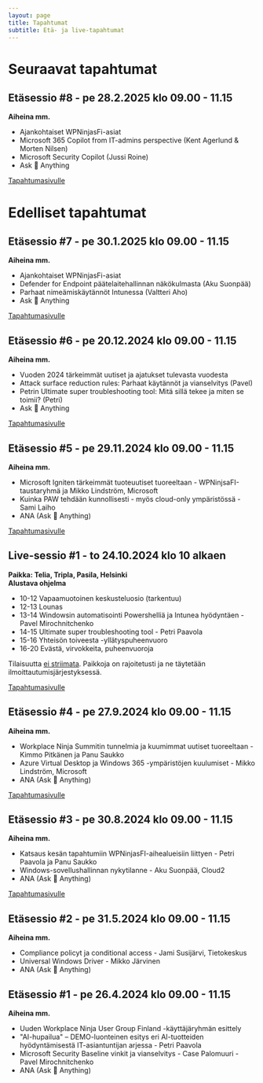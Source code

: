 ```yaml
---
layout: page
title: Tapahtumat
subtitle: Etä- ja live-tapahtumat
---
```

# Seuraavat tapahtumat
## Etäsessio #8 - pe 28.2.2025 klo 09.00 - 11.15 
**Aiheina mm.**
- Ajankohtaiset WPNinjasFi-asiat
- Microsoft 365 Copilot from IT-admins perspective (Kent Agerlund & Morten Nilsen)
- Microsoft Security Copilot (Jussi Roine)
- Ask 🥷 Anything

[Tapahtumasivulle](https://events.teams.microsoft.com/event/c0439e27-b338-4010-8936-862794edb76e@84dc9e35-ee96-4291-9726-fad8009fb935)

# Edelliset tapahtumat
## Etäsessio #7 - pe 30.1.2025 klo 09.00 - 11.15 
**Aiheina mm.**
- Ajankohtaiset WPNinjasFi-asiat
- Defender for Endpoint päätelaitehallinnan näkökulmasta (Aku Suonpää)
- Parhaat nimeämiskäytännöt Intunessa (Valtteri Aho)
- Ask 🥷 Anything

[Tapahtumasivulle](../tapahtumat/20250131/etatapahtuma-31012025)

## Etäsessio #6 - pe 20.12.2024 klo 09.00 - 11.15 
**Aiheina mm.**
- Vuoden 2024 tärkeimmät uutiset ja ajatukset tulevasta vuodesta 
- Attack surface reduction rules: Parhaat käytännöt ja vianselvitys (Pavel)
- Petrin Ultimate super troubleshooting tool: Mitä sillä tekee ja miten se toimii? (Petri)
- Ask 🥷 Anything

[Tapahtumasivulle](../tapahtumat/20241220/etatapahtuma-20122024)

## Etäsessio #5 - pe 29.11.2024 klo 09.00 - 11.15 
**Aiheina mm.**
- Microsoft Igniten tärkeimmät tuoteuutiset tuoreeltaan - WPNinjsaFI-taustaryhmä ja Mikko Lindström, Microsoft 
- Kuinka PAW tehdään kunnollisesti - myös cloud-only ympäristössä - Sami Laiho
- ANA (Ask 🥷 Anything)

[Tapahtumasivulle](../tapahtumat/20241129/etatapahtuma-29112024)

## Live-sessio #1 - to  24.10.2024 klo 10 alkaen
**Paikka: Telia, Tripla, Pasila, Helsinki**<br/>
**Alustava ohjelma**
- 10-12 Vapaamuotoinen keskusteluosio (tarkentuu)
- 12-13 Lounas
- 13-14 Windowsin automatisointi Powershelliä ja Intunea hyödyntäen - Pavel Mirochnitchenko 
- 14-15 Ultimate super troubleshooting tool - Petri Paavola
- 15-16 Yhteisön toiveesta -yllätyspuheenvuoro
- 16-20 Evästä, virvokkeita, puheenvuoroja

Tilaisuutta <u>ei striimata</u>. Paikkoja on rajoitetusti ja ne täytetään ilmoittautumisjärjestyksessä.

[Tapahtumasivulle](../tapahtumat/20241024/live-tapahtuma-24102024)

## Etäsessio #4 - pe 27.9.2024 klo 09.00 - 11.15 
**Aiheina mm.**
- Workplace Ninja Summitin tunnelmia ja kuumimmat uutiset tuoreeltaan - Kimmo Pitkänen ja Panu Saukko
- Azure Virtual Desktop ja Windows 365 -ympäristöjen kuulumiset - Mikko Lindström, Microsoft
- ANA (Ask 🥷 Anything)

[Tapahtumasivulle](../tapahtumat/20240927/etatapahtuma-27092024)

## Etäsessio #3 - pe 30.8.2024 klo 09.00 - 11.15
**Aiheina mm.**
- Katsaus kesän tapahtumiin WPNinjasFI-aihealueisiin liittyen - Petri Paavola ja Panu Saukko
- Windows-sovellushallinnan nykytilanne - Aku Suonpää, Cloud2
- ANA (Ask 🥷 Anything)

<a href="https://wpninjas.fi/2024-08-14-Etätapahtuma-30.8.2024">Tapahtumasivulle</a>

## Etäsessio #2 - pe 31.5.2024 klo 09.00 - 11.15
**Aiheina mm.**
- Compliance policyt ja conditional access - Jami Susijärvi, Tietokeskus
- Universal Windows Driver - Mikko Järvinen
- ANA (Ask 🥷 Anything)

## Etäsessio #1 - pe 26.4.2024 klo 09.00 - 11.15
**Aiheina mm.**
- Uuden Workplace Ninja User Group Finland -käyttäjäryhmän esittely
- "AI-hupailua" – DEMO-luonteinen esitys eri AI-tuotteiden hyödyntämisestä IT-asiantuntijan arjessa - Petri Paavola
- Microsoft Security Baseline vinkit ja vianselvitys - Case Palomuuri -  Pavel Mirochnitchenko
- ANA (Ask 🥷 Anything)
